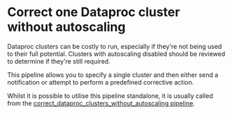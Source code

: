 # Correct one Dataproc cluster without autoscaling

Dataproc clusters can be costly to run, especially if they're not being used to their full potential. Clusters with autoscaling disabled should be reviewed to determine if they're still required.

This pipeline allows you to specify a single cluster and then either send a notification or attempt to perform a predefined corrective action.

Whilst it is possible to utilise this pipeline standalone, it is usually called from the [correct_dataproc_clusters_without_autoscaling pipeline](https://hub.flowpipe.io/mods/turbot/gcp_thrifty/pipelines/gcp_thrifty.pipeline.correct_dataproc_clusters_without_autoscaling).